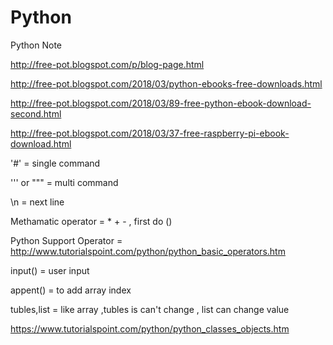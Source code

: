# Python
Python Note




http://free-pot.blogspot.com/p/blog-page.html

http://free-pot.blogspot.com/2018/03/python-ebooks-free-downloads.html

http://free-pot.blogspot.com/2018/03/89-free-python-ebook-download-second.html

http://free-pot.blogspot.com/2018/03/37-free-raspberry-pi-ebook-download.html



'#'                   =   single command

''' or """            =   multi command

\n                    = next line

Methamatic operator   = * + -  , first do ()

Python Support Operator = http://www.tutorialspoint.com/python/python_basic_operators.htm

input()                 = user input

appent()              = to add array index

tubles,list           = like array ,tubles is can't change , list can change value


https://www.tutorialspoint.com/python/python_classes_objects.htm
